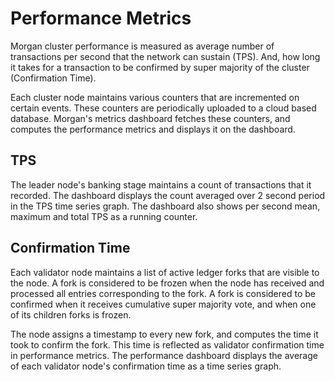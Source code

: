 # Performance Metrics

Morgan cluster performance is measured as average number of transactions per second
that the network can sustain (TPS). And, how long it takes for a transaction to be
confirmed by super majority of the cluster (Confirmation Time).

Each cluster node maintains various counters that are incremented on certain events.
These counters are periodically uploaded to a cloud based database. Morgan's metrics
dashboard fetches these counters, and computes the performance metrics and displays
it on the dashboard. 

## TPS

The leader node's banking stage maintains a count of transactions that it recorded.
The dashboard displays the count averaged over 2 second period in the TPS time series
graph. The dashboard also shows per second mean, maximum and total TPS as a running
counter.

## Confirmation Time

Each validator node maintains a list of active ledger forks that are visible to the node.
A fork is considered to be frozen when the node has received and processed all entries
corresponding to the fork. A fork is considered to be confirmed when it receives cumulative
super majority vote, and when one of its children forks is frozen.

The node assigns a timestamp to every new fork, and computes the time it took to confirm
the fork. This time is reflected as validator confirmation time in performance metrics.
The performance dashboard displays the average of each validator node's confirmation time
as a time series graph. 